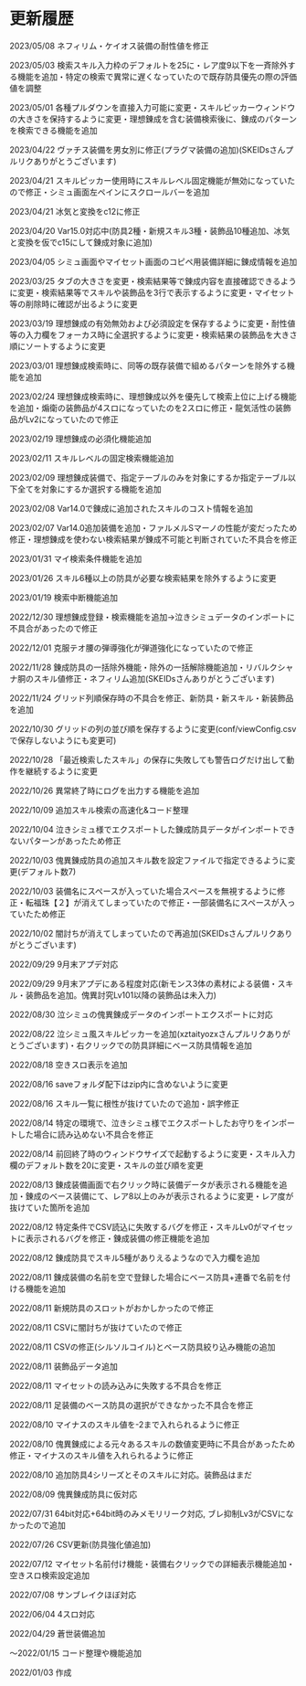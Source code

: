 # 更新履歴

2023/05/08 ネフィリム・ケイオス装備の耐性値を修正

2023/05/03 検索スキル入力枠のデフォルトを25に・レア度9以下を一斉除外する機能を追加・特定の検索で異常に遅くなっていたので既存防具優先の際の評価値を調整

2023/05/01 各種プルダウンを直接入力可能に変更・スキルピッカーウィンドウの大きさを保持するように変更・理想錬成を含む装備検索後に、錬成のパターンを検索できる機能を追加

2023/04/22 ヴァチス装備を男女別に修正(プラグマ装備の追加)(SKEIDsさんプルリクありがとうございます)

2023/04/21 スキルピッカー使用時にスキルレベル固定機能が無効になっていたので修正・シミュ画面左ペインにスクロールバーを追加

2023/04/21 冰気と変換をc12に修正

2023/04/20 Var15.0対応中(防具2種・新規スキル3種・装飾品10種追加、冰気と変換を仮でc15にして錬成対象に追加)

2023/04/05 シミュ画面やマイセット画面のコピペ用装備詳細に錬成情報を追加

2023/03/25 タブの大きさを変更・検索結果等で錬成内容を直接確認できるように変更・検索結果等でスキルや装飾品を3行で表示するように変更・マイセット等の削除時に確認が出るように変更

2023/03/19 理想錬成の有効無効および必須設定を保存するように変更・耐性値等の入力欄をフォーカス時に全選択するように変更・検索結果の装飾品を大きさ順にソートするように変更

2023/03/01 理想錬成検索時に、同等の既存装備で組めるパターンを除外する機能を追加

2023/02/24 理想錬成検索時に、理想錬成以外を優先して検索上位に上げる機能を追加・煽衛の装飾品が4スロになっていたのを2スロに修正・龍気活性の装飾品がLv2になっていたので修正

2023/02/19 理想錬成の必須化機能追加

2023/02/11 スキルレベルの固定検索機能追加

2023/02/09 理想錬成装備で、指定テーブルのみを対象にするか指定テーブル以下全てを対象にするか選択する機能を追加

2023/02/08 Var14.0で錬成に追加されたスキルのコスト情報を追加

2023/02/07 Var14.0追加装備を追加・ファルメルSマーノの性能が変だったため修正・理想錬成を使わない検索結果が錬成不可能と判断されていた不具合を修正

2023/01/31 マイ検索条件機能を追加

2023/01/26 スキル6種以上の防具が必要な検索結果を除外するように変更

2023/01/19 検索中断機能追加

2022/12/30 理想錬成登録・検索機能を追加→泣きシミュデータのインポートに不具合があったので修正

2022/12/01 克服テオ腰の弾導強化が弾道強化になっていたので修正

2022/11/28 錬成防具の一括除外機能・除外の一括解除機能追加・リバルクシャナ胴のスキル値修正・ネフィリム追加(SKEIDsさんありがとうございます)

2022/11/24 グリッド列順保存時の不具合を修正、新防具・新スキル・新装飾品を追加

2022/10/30 グリッドの列の並び順を保存するように変更(conf/viewConfig.csvで保存しないようにも変更可)

2022/10/28 「最近検索したスキル」の保存に失敗しても警告ログだけ出して動作を継続するように変更

2022/10/26 異常終了時にログを出力する機能を追加

2022/10/09 追加スキル検索の高速化&コード整理

2022/10/04 泣きシミュ様でエクスポートした錬成防具データがインポートできないパターンがあったため修正

2022/10/03 傀異錬成防具の追加スキル数を設定ファイルで指定できるように変更(デフォルト数7)

2022/10/03 装備名にスペースが入っていた場合スペースを無視するように修正・転福珠【２】が消えてしまっていたので修正・一部装備名にスペースが入っていたため修正

2022/10/02 闇討ちが消えてしまっていたので再追加(SKEIDsさんプルリクありがとうございます)

2022/09/29 9月末アプデ対応

2022/09/29 9月末アプデにある程度対応(新モンス3体の素材による装備・スキル・装飾品を追加。傀異討究Lv101以降の装飾品は未入力)

2022/08/30 泣シミュの傀異錬成データのインポートエクスポートに対応

2022/08/22 泣シミュ風スキルピッカーを追加(xztaityozxさんプルリクありがとうございます)・右クリックでの防具詳細にベース防具情報を追加

2022/08/18 空きスロ表示を追加

2022/08/16 saveフォルダ配下はzip内に含めないように変更

2022/08/16 スキル一覧に根性が抜けていたので追加・誤字修正

2022/08/14 特定の環境で、泣きシミュ様でエクスポートしたお守りをインポートした場合に読み込めない不具合を修正

2022/08/14 前回終了時のウィンドウサイズで起動するように変更・スキル入力欄のデフォルト数を20に変更・スキルの並び順を変更

2022/08/13 錬成装備画面で右クリック時に装備データが表示される機能を追加・錬成のベース装備にて、レア8以上のみが表示されるように変更・レア度が抜けていた箇所を追加

2022/08/12 特定条件でCSV読込に失敗するバグを修正・スキルLv0がマイセットに表示されるバグを修正・錬成装備の修正機能を追加

2022/08/12 錬成防具でスキル5種がありえるようなので入力欄を追加

2022/08/11 錬成装備の名前を空で登録した場合にベース防具+連番で名前を付ける機能を追加

2022/08/11 新規防具のスロットがおかしかったので修正

2022/08/11 CSVに闇討ちが抜けていたので修正

2022/08/11 CSVの修正(シルソルコイル)とベース防具絞り込み機能の追加

2022/08/11 装飾品データ追加

2022/08/11 マイセットの読み込みに失敗する不具合を修正

2022/08/11 足装備のベース防具の選択ができなかった不具合を修正

2022/08/10 マイナスのスキル値を-2まで入れられるように修正

2022/08/10 傀異錬成による元々あるスキルの数値変更時に不具合があったため修正・マイナスのスキル値を入れられるように修正

2022/08/10 追加防具4シリーズとそのスキルに対応。装飾品はまだ

2022/08/09 傀異錬成防具に仮対応

2022/07/31 64bit対応+64bit時のみメモリリーク対応, ブレ抑制Lv3がCSVになかったので追加

2022/07/26 CSV更新(防具強化値追加)

2022/07/12 マイセット名前付け機能・装備右クリックでの詳細表示機能追加・空きスロ検索設定追加

2022/07/08 サンブレイクほぼ対応

2022/06/04 4スロ対応

2022/04/29 蒼世装備追加

～2022/01/15 コード整理や機能追加

2022/01/03 作成
